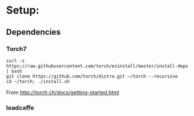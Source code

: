 
# Setup:


## Dependencies
### Torch7
```
curl -s https://raw.githubusercontent.com/torch/ezinstall/master/install-deps | bash
git clone https://github.com/torch/distro.git ~/torch --recursive
cd ~/torch; ./install.sh
```

From http://torch.ch/docs/getting-started.html

### loadcaffe


